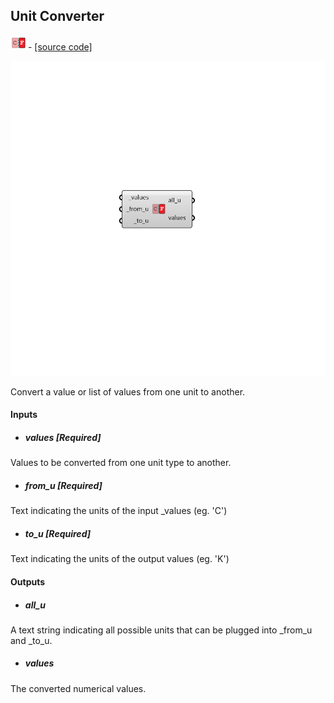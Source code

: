 ## Unit Converter
![](../../images/icons/Unit_Converter.png) - [[source code]](https://github.com/ladybug-tools/ladybug-grasshopper/blob/master/ladybug_grasshopper/src//LB%20Unit%20Converter.py)

![](../../images/components/Unit_Converter.png)

Convert a value or list of values from one unit to another.
 



#### Inputs
* ##### values [Required]
Values to be converted from one unit type to another. 
* ##### from_u [Required]
Text indicating the units of the input _values (eg. 'C') 
* ##### to_u [Required]
Text indicating the units of the output values (eg. 'K') 

#### Outputs
* ##### all_u
A text string indicating all possible units that can be plugged into _from_u and _to_u. 
* ##### values
The converted numerical values. 